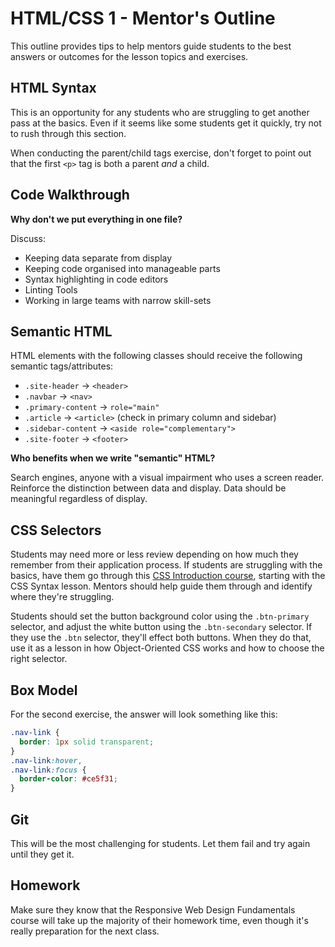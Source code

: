 # HTML/CSS 1 - Mentor's Outline

This outline provides tips to help mentors guide students to the best answers or outcomes for the lesson topics and exercises.

## HTML Syntax

This is an opportunity for any students who are struggling to get another pass at the basics. Even if it seems like some students get it quickly, try not to rush through this section.

When conducting the parent/child tags exercise, don't forget to point out that the first `<p>` tag is both a parent _and_ a child.

## Code Walkthrough

**Why don't we put everything in one file?**

Discuss:

- Keeping data separate from display
- Keeping code organised into manageable parts
- Syntax highlighting in code editors
- Linting Tools
- Working in large teams with narrow skill-sets

## Semantic HTML

HTML elements with the following classes should receive the following semantic tags/attributes:

- `.site-header` -> `<header>`
- `.navbar` -> `<nav>`
- `.primary-content` -> `role="main"`
- `.article` -> `<article>` (check in primary column and sidebar)
- `.sidebar-content` -> `<aside role="complementary">`
- `.site-footer` -> `<footer>`

**Who benefits when we write "semantic" HTML?**

Search engines, anyone with a visual impairment who uses a screen reader. Reinforce the distinction between data and display. Data should be meaningful regardless of display.

## CSS Selectors

Students may need more or less review depending on how much they remember from their application process. If students are struggling with the basics, have them go through this [CSS Introduction course](https://www.codecademy.com/courses/web-beginner-en-TlhFi/resume?curriculum_id=50579fb998b470000202dc8b), starting with the CSS Syntax lesson. Mentors should help guide them through and identify where they're struggling.

Students should set the button background color using the `.btn-primary` selector, and adjust the white button using the `.btn-secondary` selector. If they use the `.btn` selector, they'll effect both buttons. When they do that, use it as a lesson in how Object-Oriented CSS works and how to choose the right selector.

## Box Model

For the second exercise, the answer will look something like this:

```css
.nav-link {
  border: 1px solid transparent;
}
.nav-link:hover,
.nav-link:focus {
  border-color: #ce5f31;
}
```

## Git

This will be the most challenging for students. Let them fail and try again until they get it.

## Homework

Make sure they know that the Responsive Web Design Fundamentals course will take up the majority of their homework time, even though it's really preparation for the next class.
